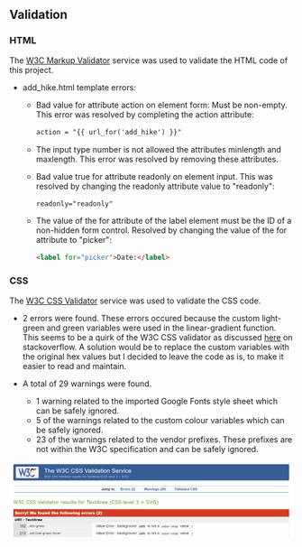 ## Validation

### HTML

The [W3C Markup Validator](https://validator.w3.org/#validate_by_input) service was used to validate the HTML code of this project.

- add_hike.html template errors:

    - Bad value for attribute action on element form: Must be non-empty. This error was resolved by completing the action attribute: 

        ``` html 
        action = "{{ url_for('add_hike') }}"
        ``` 
    - The input type number is not allowed the attributes minlength and maxlength. This error was resolved by removing these attributes.

    - Bad value true for attribute readonly on element input. This was resolved by changing the readonly attribute value to "readonly":

        ``` html 
        readonly="readonly"
        ``` 
    - The value of the for attribute of the label element must be the ID of a non-hidden form control. Resolved by changing the value of the for attribute to "picker":

        ``` html 
        <label for="picker">Date:</label>
        ``` 

### CSS

The [W3C CSS Validator](https://jigsaw.w3.org/css-validator/#validate_by_input) service was used to validate the CSS code.

- 2 errors were found. These errors occured because the custom light-green and green variables were used in the linear-gradient function. This seems to be a quirk of the W3C CSS validator as discussed [here](https://stackoverflow.com/questions/64754909/css-validator-error-value-error-background-100-is-not-a-color-stop-value) on stackoverflow. A solution would be to replace the custom variables with the original hex values but I decided to leave the code as is, to make it easier to read and maintain.

- A total of 29 warnings were found. 

    - 1 warning related to the imported Google Fonts style sheet which can be safely ignored.
    - 5 of the warnings related to the custom colour variables which can be safely ignored.
    - 23 of the warnings related to the vendor prefixes. These prefixes are not within the W3C specification and can be safely ignored.
    
![Image](images/css_validator.png)

